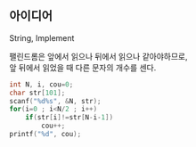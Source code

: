 ## 아이디어
String, Implement

팰린드롬은 앞에서 읽으나 뒤에서 읽으나 같아야하므로,  
앞 뒤에서 읽었을 때 다른 문자의 개수를 센다.
```c
int N, i, cou=0;
char str[101];
scanf("%d%s", &N, str);
for(i=0 ; i<N/2 ; i++)
    if(str[i]!=str[N-i-1])
        cou++;
printf("%d", cou);
```